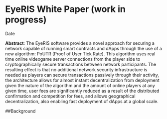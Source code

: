 # EyeRIS White Paper (work in progress)

Date

**Abstract**: The EyeRIS software provides a novel approach for securing a network capable of running smart contracts and dApps through the use of a new algorithm: PoUTR (Proof of User Tick Rate). This algorithm uses real time online videogame server connections from the player side to cryptographically secure transactions between network participants. The resulting effect is that no additional network security infrastructure is needed as players can secure transactions passively through their activity, the architecture allows for almost instant decentralization from deployment given the nature of the algorithm and the amount of online players at any given time, user fees are significantly reduced as a result of the distributed confirmation and competition for fees, and allows geographical decentralization, also enabling fast deployment of dApps at a global scale.

##Background

